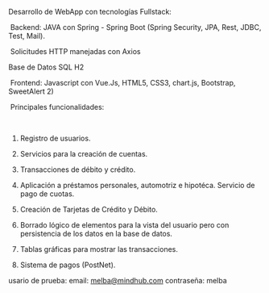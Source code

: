 Desarrollo de WebApp con tecnologías Fullstack:⁣

⁣
Backend: JAVA con Spring - Spring Boot (Spring Security, JPA, Rest, JDBC, Test, Mail).⁣

⁣
Solicitudes HTTP manejadas con Axios⁣

Base de Datos SQL H2⁣

⁣
Frontend: Javascript con Vue.Js, HTML5, CSS3, chart.js, Bootstrap, SweetAlert 2)⁣

⁣
Principales funcionalidades:⁣

⁣
1) Registro de usuarios.⁣

2) Servicios para la creación de cuentas.⁣

3) Transacciones de débito y crédito.⁣

4) Aplicación a préstamos personales, automotriz e hipotéca. Servicio de pago de cuotas.⁣

5) Creación de Tarjetas de Crédito y Débito. ⁣

6) Borrado lógico de elementos para la vista del usuario pero con persistencia de los datos en la base de datos.⁣

7) Tablas gráficas para mostrar las transacciones.⁣

8) Sistema de pagos (PostNet).⁣

usario de prueba:
email: melba@mindhub.com
contraseña: melba
